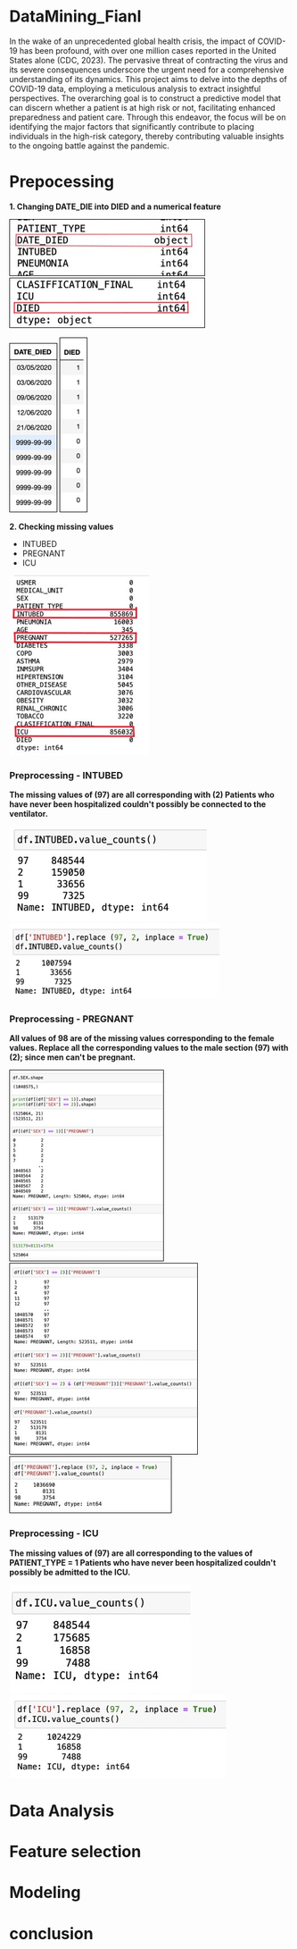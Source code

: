 # DataMining_Fianl
In the wake of an unprecedented global health crisis, the impact of COVID-19 has been profound, with over one million cases reported in the United States alone (CDC, 2023). The pervasive threat of contracting the virus and its severe consequences underscore the urgent need for a comprehensive understanding of its dynamics. This project aims to delve into the depths of COVID-19 data, employing a meticulous analysis to extract insightful perspectives. The overarching goal is to construct a predictive model that can discern whether a patient is at high risk or not, facilitating enhanced preparedness and patient care. Through this endeavor, the focus will be on identifying the major factors that significantly contribute to placing individuals in the high-risk category, thereby contributing valuable insights to the ongoing battle against the pandemic.


# Prepocessing
**1. Changing DATE_DIE into DIED and a numerical feature**

![picture of me](./images/image1.jpg "Me")
![picture of me](./images/image2.jpg "Me")

![picture of me](./images/image3.jpg "Me") 
![picture of me](./images/image4.jpg "Me")

**2. Checking missing values**
- INTUBED
- PREGNANT
- ICU


![picture of me](./images/image5.jpg "Me")

### Preprocessing - INTUBED ###
**The missing values of (97) are all corresponding with (2) Patients who have never been hospitalized couldn't possibly be connected to the ventilator.**

<!-- ![picture of me](./images/image6.jpg "Me") -->
![picture of me](./images/image7.jpg "Me") 
![picture of me](./images/image8.jpg "Me")

### Preprocessing - PREGNANT ###
**All values of 98 are of the missing values corresponding to the female values. Replace all the corresponding values to the male section (97) with (2); since men can't be pregnant.**

![picture of me](./images/image9.jpg "Me")
![picture of me](./images/image10.jpg "Me")
![picture of me](./images/image11.jpg "Me")

### Preprocessing - ICU ###
**The missing values of (97) are all corresponding to the values of PATIENT_TYPE = 1 Patients who have never been hospitalized couldn't possibly be admitted to the ICU.**

![picture of me](./images/image12.jpg "Me")
![picture of me](./images/image13.jpg "Me")

# Data Analysis

# Feature selection 

# Modeling

# conclusion
